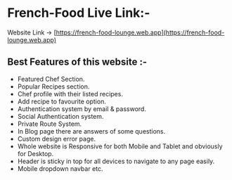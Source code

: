 # French-Food Live Link:-
  Website Link -> [https://french-food-lounge.web.app](https://french-food-lounge.web.app)

## Best Features of this website :-
+ Featured Chef Section.
+ Popular Recipes section.
+ Chef profile with their listed recipes.
+ Add recipe to favourite option.
+ Authentication system by email & password.
+ Social Authentication system.
+ Private Route System.
+ In Blog page there are answers of some questions.
+ Custom design error page.
+ Whole website is Responsive for both Mobile and Tablet and obviously for Desktop.
+ Header is sticky in top for all devices to navigate to any page easily.
+ Mobile dropdown navbar etc.
